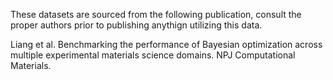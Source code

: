 These datasets are sourced from the following publication, consult the proper authors 
prior to publishing anythign utilizing this data.

Liang et al. Benchmarking the performance of Bayesian optimization across multiple experimental 
materials science domains. NPJ Computational Materials.